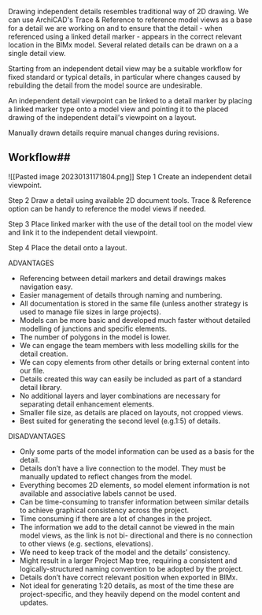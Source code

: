 Drawing independent details resembles traditional way of 2D drawing. 
We can use ArchiCAD's Trace & Reference to reference model views as a base for a detail we are working on and to ensure that the detail - when referenced using a linked detail marker - appears in the correct relevant location in the BIMx model.
Several related details can be drawn on a a single detail view.

Starting from an independent detail view may be a suitable workflow for fixed standard or typical details, in particular where changes caused by rebuilding the detail from the model source are undesirable.

An independent detail viewpoint can be linked to a detail marker by placing a linked marker type onto a model view and pointing it to the placed drawing of the independent detail's viewpoint on a layout. 

Manually drawn details require manual changes during revisions.

## Workflow##

![[Pasted image 20230131171804.png]]
Step 1
Create an independent detail viewpoint.

Step 2
Draw a detail using available 2D document tools. Trace & Reference option can be handy to reference the model views if needed.

Step 3
Place linked marker with the use of the detail tool on the model view and link it to the independent detail viewpoint. 

Step 4
Place the detail onto a layout.

ADVANTAGES

- Referencing between detail markers and detail drawings makes navigation easy. 
- Easier management of details through naming and numbering.
- All documentation is stored in the same file (unless another strategy is used to manage file sizes in large projects).
- Models can be more basic and developed much faster without detailed modelling of junctions and specific elements.
- The number of polygons in the model is lower.
- We can engage the team members with less modelling skills for the detail creation.
- We can copy elements from other details or bring external content into our file.
- Details created this way can easily be included as part of a standard detail library. 
-  No additional layers and layer combinations are necessary for separating detail enhancement elements.
- Smaller file size, as details are placed on layouts, not cropped views.
- Best suited for generating the second level (e.g.1:5) of details.

DISADVANTAGES

- Only some parts of the model information can be used as a basis for the detail.
- Details don’t have a live connection to the model. They must be manually updated to reflect changes from the model.
- Everything becomes 2D elements, so model element information is not available and associative labels cannot be used.
- Can be time-consuming to transfer information between similar details to achieve graphical consistency across the project.
- Time consuming if there are a lot of changes in the project.
- The information we add to the detail cannot be viewed in the main model views, as the link is not bi- directional and there is no connection to other views (e.g. sections, elevations).
- We need to keep track of the model and the details’ consistency.
- Might result in a larger Project Map tree, requiring a consistent and logically-structured naming convention to be adopted by the project.
- Details don’t have correct relevant position when exported in BIMx.
- Not ideal for generating 1:20 details, as most of the time these are project-specific, and they heavily depend on the model content and updates.

